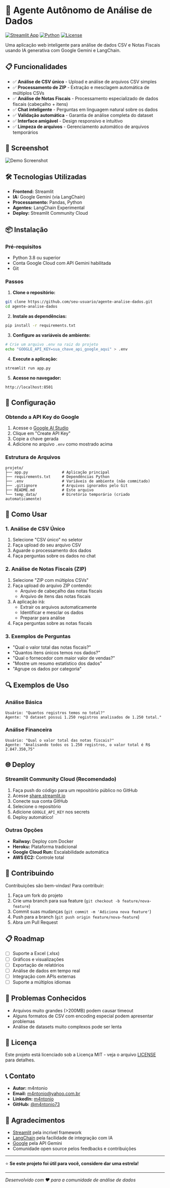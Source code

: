 # 🤖 Agente Autônomo de Análise de Dados

[![Streamlit App](https://static.streamlit.io/badges/streamlit_badge_black_white.svg)](https://agent301da.streamlit.app)
[![Python](https://img.shields.io/badge/Python-3.8+-blue.svg)](https://www.python.org/downloads/)
[![License](https://img.shields.io/badge/License-MIT-green.svg)](LICENSE)

Uma aplicação web inteligente para análise de dados CSV e Notas Fiscais usando IA generativa com Google Gemini e LangChain.

## 📋 Funcionalidades

- ✅ **Análise de CSV único** - Upload e análise de arquivos CSV simples
- ✅ **Processamento de ZIP** - Extração e mesclagem automática de múltiplos CSVs
- ✅ **Análise de Notas Fiscais** - Processamento especializado de dados fiscais (cabeçalho + itens)
- ✅ **Chat inteligente** - Perguntas em linguagem natural sobre os dados
- ✅ **Validação automática** - Garantia de análise completa do dataset
- ✅ **Interface amigável** - Design responsivo e intuitivo
- ✅ **Limpeza de arquivos** - Gerenciamento automático de arquivos temporários

## 🚀 Screenshot

![Demo Screenshot](https://boredlabs.epizy.com/agent301.png)

## 🛠️ Tecnologias Utilizadas

- **Frontend:** Streamlit
- **IA:** Google Gemini (via LangChain)
- **Processamento:** Pandas, Python
- **Agentes:** LangChain Experimental
- **Deploy:** Streamlit Community Cloud

## 📦 Instalação

### Pré-requisitos

- Python 3.8 ou superior
- Conta Google Cloud com API Gemini habilitada
- Git

### Passos

1. **Clone o repositório:**
```bash
git clone https://github.com/seu-usuario/agente-analise-dados.git
cd agente-analise-dados
```

2. **Instale as dependências:**
```bash
pip install -r requirements.txt
```

3. **Configure as variáveis de ambiente:**
```bash
# Crie um arquivo .env na raiz do projeto
echo "GOOGLE_API_KEY=sua_chave_api_google_aqui" > .env
```

4. **Execute a aplicação:**
```bash
streamlit run app.py
```

5. **Acesse no navegador:**
```
http://localhost:8501
```

## 🔧 Configuração

### Obtendo a API Key do Google

1. Acesse o [Google AI Studio](https://makersuite.google.com/app/apikey)
2. Clique em "Create API Key"
3. Copie a chave gerada
4. Adicione no arquivo `.env` como mostrado acima

### Estrutura de Arquivos

```
projeto/
├── app.py               # Aplicação principal
├── requirements.txt     # Dependências Python
├── .env                 # Variáveis de ambiente (não commitado)
├── .gitignore           # Arquivos ignorados pelo Git
├── README.md            # Este arquivo
└── temp_data/           # Diretório temporário (criado automaticamente)
```

## 📖 Como Usar

### 1. Análise de CSV Único

1. Selecione "CSV único" no seletor
2. Faça upload do seu arquivo CSV
3. Aguarde o processamento dos dados
4. Faça perguntas sobre os dados no chat

### 2. Análise de Notas Fiscais (ZIP)

1. Selecione "ZIP com múltiplos CSVs"
2. Faça upload do arquivo ZIP contendo:
   - Arquivo de cabeçalho das notas fiscais
   - Arquivo de itens das notas fiscais
3. A aplicação irá:
   - Extrair os arquivos automaticamente
   - Identificar e mesclar os dados
   - Preparar para análise
4. Faça perguntas sobre as notas fiscais

### 3. Exemplos de Perguntas

- "Qual o valor total das notas fiscais?"
- "Quantos itens únicos temos nos dados?"
- "Qual o fornecedor com maior valor de vendas?"
- "Mostre um resumo estatístico dos dados"
- "Agrupe os dados por categoria"

## 🔍 Exemplos de Uso

### Análise Básica
```
Usuário: "Quantos registros temos no total?"
Agente: "O dataset possui 1.250 registros analisados de 1.250 total."
```

### Análise Financeira
```
Usuário: "Qual o valor total das notas fiscais?"
Agente: "Analisando todos os 1.250 registros, o valor total é R$ 2.847.350,75"
```

## 🌐 Deploy

### Streamlit Community Cloud (Recomendado)

1. Faça push do código para um repositório público no GitHub
2. Acesse [share.streamlit.io](https://share.streamlit.io)
3. Conecte sua conta GitHub
4. Selecione o repositório
5. Adicione `GOOGLE_API_KEY` nos secrets
6. Deploy automático!

### Outras Opções

- **Railway:** Deploy com Docker
- **Heroku:** Plataforma tradicional
- **Google Cloud Run:** Escalabilidade automática
- **AWS EC2:** Controle total

## 🤝 Contribuindo

Contribuições são bem-vindas! Para contribuir:

1. Faça um fork do projeto
2. Crie uma branch para sua feature (`git checkout -b feature/nova-feature`)
3. Commit suas mudanças (`git commit -m 'Adiciona nova feature'`)
4. Push para a branch (`git push origin feature/nova-feature`)
5. Abra um Pull Request

## 📋 Roadmap

- [ ] Suporte a Excel (.xlsx)
- [ ] Gráficos e visualizações
- [ ] Exportação de relatórios
- [ ] Análise de dados em tempo real
- [ ] Integração com APIs externas
- [ ] Suporte a múltiplos idiomas

## 🐛 Problemas Conhecidos

- Arquivos muito grandes (>200MB) podem causar timeout
- Alguns formatos de CSV com encoding especial podem apresentar problemas
- Análise de datasets muito complexos pode ser lenta

## 📄 Licença

Este projeto está licenciado sob a Licença MIT - veja o arquivo [LICENSE](LICENSE) para detalhes.

## 📞 Contato

- **Autor:** m4ntonio
- **Email:** m4ntonio@yahoo.com.br
- **LinkedIn:** [m4ntonio](https://www.linkedin.com/in/m4ntonio/)
- **GitHub:** [@m4ntonio73](https://github.com/m4ntonio73)

## 🙏 Agradecimentos

- [Streamlit](https://streamlit.io) pela incrível framework
- [LangChain](https://langchain.com) pela facilidade de integração com IA
- [Google](https://aistudio.google.com) pela API Gemini
- Comunidade open source pelos feedbacks e contribuições

---

⭐ **Se este projeto foi útil para você, considere dar uma estrela!**

---

*Desenvolvido com ❤️ para a comunidade de análise de dados*
